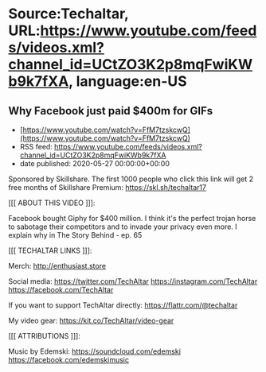 # Source:Techaltar, URL:https://www.youtube.com/feeds/videos.xml?channel_id=UCtZO3K2p8mqFwiKWb9k7fXA, language:en-US

## Why Facebook just paid $400m for GIFs
 - [https://www.youtube.com/watch?v=FfM7tzskcwQ](https://www.youtube.com/watch?v=FfM7tzskcwQ)
 - RSS feed: https://www.youtube.com/feeds/videos.xml?channel_id=UCtZO3K2p8mqFwiKWb9k7fXA
 - date published: 2020-05-27 00:00:00+00:00

Sponsored by Skillshare. The first 1000 people who click this link will get 2 free months of Skillshare Premium: https://skl.sh/techaltar17

[[[ ABOUT THIS VIDEO ]]]: 

Facebook bought Giphy for $400 million. I think it's the perfect trojan horse to sabotage their competitors and to invade your privacy even more. I explain why in The Story Behind - ep. 65

[[[ TECHALTAR LINKS ]]]: 

Merch: 
http://enthusiast.store 

Social media: 
https://twitter.com/TechAltar 
https://instagram.com/TechAltar 
https://facebook.com/TechAltar 

If you want to support TechAltar directly:
https://flattr.com/@techaltar

My video gear: 
https://kit.co/TechAltar/video-gear 

[[[ ATTRIBUTIONS ]]]: 

Music by Edemski:
https://soundcloud.com/edemski
https://facebook.com/edemskimusic

